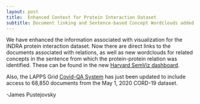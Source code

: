 ```yaml
---
layout: post
title:  Enhanced Context for Protein Interaction Dataset
subtitle: Document linking and Sentence-based Concept Wordclouds added to Harvard PPI 
---
```

We have enhanced the information associated with visualization for the INDRA protein interaction dataset. Now there are
direct links to the documents associated with relations, as well as new wordclouds for related concepts in the sentence from which the protein-protein relation was identified. These can be found in the new 
[Harvard SemViz dashboard](http://morbius.cs-i.brandeis.edu:23762/goto/7ae32959c9cfbc0c1ef2d4dffcf0f82b).


Also, the LAPPS Grid [Covid-QA System](http://services.lappsgrid.org/eager/ask) has just been updated to include access to 68,850 documents from the May 1, 2020 CORD-19 dataset.

-James Pustejovsky

